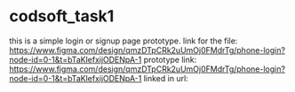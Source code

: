 # codsoft_task1
this is a simple login or signup page prototype.
link for the file:  https://www.figma.com/design/qmzDTpCRk2uUmOj0FMdrTg/phone-login?node-id=0-1&t=bTaKlefxijODENpA-1
prototype  link: https://www.figma.com/design/qmzDTpCRk2uUmOj0FMdrTg/phone-login?node-id=0-1&t=bTaKlefxijODENpA-1
linked in url: 
